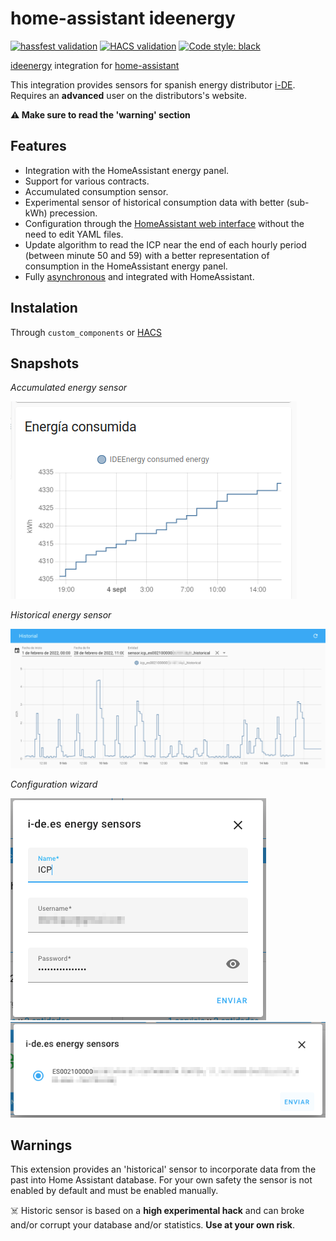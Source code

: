 # home-assistant ideenergy

[![hassfest validation](https://github.com/ldotlopez/ha-ideenergy/workflows/Validate%20with%20hassfest/badge.svg)](https://github.com/ldotlopez/ha-ideenergy/actions/workflows/hassfest.yml)
[![HACS validation](https://github.com/ldotlopez/ha-ideenergy/workflows/Validate%20with%20HACS/badge.svg)](https://github.com/ldotlopez/ha-ideenergy/actions/workflows/hacs.yml)
[![Code style: black](https://img.shields.io/badge/code%20style-black-000000.svg)](https://github.com/ambv/black)

[ideenergy](https://github.com/ldotlopez/ideenergy) integration for [home-assistant](home-assistant.io/)

This integration provides sensors for spanish energy distributor [i-DE](i-de.es).
Requires an **advanced** user on the distributors's website.

**⚠️ Make sure to read the 'warning' section**

## Features

* Integration with the HomeAssistant energy panel.
* Support for various contracts.
* Accumulated consumption sensor.
* Experimental sensor of historical consumption data with better (sub-kWh) precession.
* Configuration through the [HomeAssistant web interface](https://developers.home-assistant.io/docs/config_entries_options_flow_handler) without the need to edit YAML files.
* Update algorithm to read the ICP near the end of each hourly period (between minute 50 and 59) with a better representation of consumption in the HomeAssistant energy panel.
* Fully [asynchronous](https://developers.home-assistant.io/docs/asyncio_index) and integrated with HomeAssistant.

## Instalation

Through `custom_components` or [HACS](https://hacs.xyz/)

## Snapshots

*Accumulated energy sensor*

![snapshot](screenshots/accumulated.png)

*Historical energy sensor*

![snapshot](screenshots/historical.png)

*Configuration wizard*

![snapshot](screenshots/configuration-1.png)
![snapshot](screenshots/configuration-2.png)

## Warnings
This extension provides an 'historical' sensor to incorporate data from the past into Home Assistant database. For your own safety the sensor is not enabled by default and must be enabled manually.

☠️ Historic sensor is based on a **high experimental hack** and can broke and/or corrupt your database and/or statistics. **Use at your own risk**.
